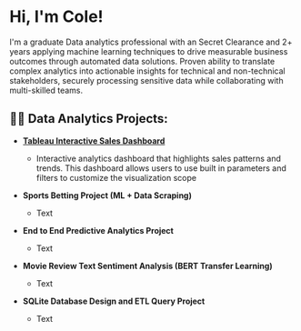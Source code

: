 <h1>Hi, I'm Cole! </h1>

<p> I'm a graduate Data analytics professional with an Secret Clearance and 2+ years applying machine learning techniques to drive measurable business outcomes through automated data solutions. Proven ability to translate complex analytics into actionable insights for technical and non-technical stakeholders, securely processing sensitive data while collaborating with multi-skilled teams. </p>

<h2>👨‍💻 Data Analytics Projects:</h2>

- <b> <a href="https://public.tableau.com/app/profile/cole.weber/viz/DTSC600_FinalProject_ColeWeber/Dashboard1" target="_blank"> Tableau Interactive Sales Dashboard </a> </b>
  - <p> Interactive analytics dashboard that highlights sales patterns and trends. This dashboard allows users to use built in parameters and filters to customize the visualization scope </p>

- <b> Sports Betting Project (ML + Data Scraping) </b>  
  - <p> Text </p>
- <b> End to End Predictive Analytics Project </b>
  - <p> Text </p>
- <b> Movie Review Text Sentiment Analysis (BERT Transfer Learning)</b>
  - <p> Text </p>
- <b> SQLite Database Design and ETL Query Project </b>
  - <p> Text </p> 
 

<!--
**joshmadakor1/joshmadakor1** is a ✨ _special_ ✨ repository because its `README.md` (this file) appears on your GitHub profile.

Here are some ideas to get you started:

- 🔭 I’m currently working on ...
- 🌱 I’m currently learning ...
- ⚡ Fun fact: ...
-->
